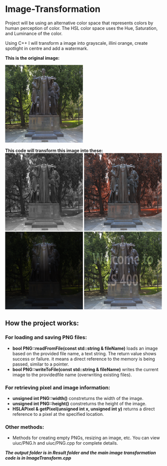 # Image-Transformation
Project will be using an alternative color space that represents colors by human perception of color. The HSL color space uses the Hue, Saturation, and Luminance of the color. 

Using C++ I will transform a image into grayscale, illini orange, create spotlight in centre and add a watermark.

**This is the original image:**

<img src="https://raw.githubusercontent.com/Iltwats/Image-Transformation/master/alma.png" width="250" height="250">

**This code will transform this image into these:**<br>
<img src="https://raw.githubusercontent.com/Iltwats/Image-Transformation/master/Result/out-grayscale.png" width="250" height="250"> 
<img src="https://raw.githubusercontent.com/Iltwats/Image-Transformation/master/Result/out-illinify.png" width="250" height="250"><br>
<img src="https://raw.githubusercontent.com/Iltwats/Image-Transformation/master/Result/out-spotlight.png" width="250" height="250">
<img src="https://raw.githubusercontent.com/Iltwats/Image-Transformation/master/Result/out-watermark.png" width="250" height="250">

## How the project works:
### For loading and saving PNG files:

- **bool PNG::readFromFile(const std::string & fileName)** loads an image based on the provided file name, a text string. The return value shows success or failure. it means a direct reference to the memory is being passed, similar to a pointer.
- **bool PNG::writeToFile(const std::string & fileName)** writes the current image to the providedfile name (overwriting existing files).

### For retrieving pixel and image information:

- **unsigned int PNG::width()** constreturns the width of the image.
- **unsigned int PNG::height()** constreturns the height of the image.
- **HSLAPixel & getPixel(unsigned int x, unsigned int y)** returns a direct reference to a pixel at the specified location.

### Other methods:

- Methods for creating empty PNGs, resizing an image, etc. You can view uiuc/PNG.h and uiuc/PNG.cpp for complete details.

***The output folder is in Result folder and the main image transformation code is in ImageTransform.cpp***



